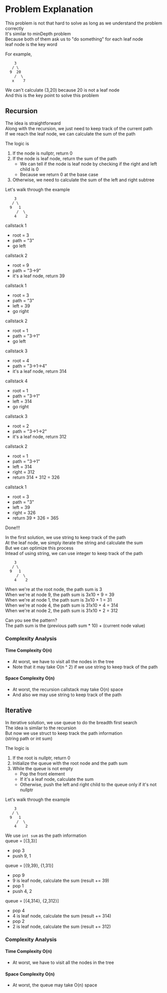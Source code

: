 # Problem Explanation

This problem is not that hard to solve as long as we understand the problem correctly<br>
It's similar to minDepth problem<br>
Because both of them ask us to "do something" for each leaf node<br>
leaf node is the key word<br>

For example,<br>
```
    3
   / \
  9  20
    /  \
   x    7
```
We can't calculate (3,20) because 20 is not a leaf node<br>
And this is the key point to solve this problem<br>

## Recursion
The idea is straightforward<br>
Along with the recursion, we just need to keep track of the current path<br>
If we reach the leaf node, we can calculate the sum of the path<br>

The logic is<br>
1. If the node is nullptr, return 0<br>
2. If the node is leaf node, return the sum of the path<br>
   - We can tell if the node is leaf node by checking if the right and left child is 0<br>
   - Because we return 0 at the base case<br>
3. Otherwise, we need to calculate the sum of the left and right subtree<br>

Let's walk through the example<br>
```
    3
   / \
  9   1
     /  \
    4    2
```
callstack 1
- root = 3
- path = "3"
- go left

callstack 2
- root = 9
- path = "3->9"
- it's a leaf node, return 39

callstack 1
- root = 3
- path = "3"
- left = 39
- go right

callstack 2
- root = 1
- path = "3->1"
- go left

callstack 3
- root = 4
- path = "3->1->4"
- it's a leaf node, return 314

callstack 4
- root = 1
- path = "3->1"
- left = 314
- go right

callstack 3
- root = 2
- path = "3->1->2"
- it's a leaf node, return 312

callstack 2
- root = 1
- path = "3->1"
- left = 314
- right = 312
- return 314 + 312 = 326

callstack 1
- root = 3
- path = "3"
- left = 39
- right = 326
- return 39 + 326 = 365

Done!!!<br>

In the first solution, we use string to keep track of the path<br>
At the leaf node, we simply iterate the string and calculate the sum<br>
But we can optimize this process<br>
Intead of using string, we can use integer to keep track of the path<br>
```
    3
   / \
  9   1
     /  \
    4    2
```
When we're at the root node, the path sum is 3<br>
When we're at node 9, the path sum is 3x10 + 9 = 39<br>
When we're at node 1, the path sum is 3x10 + 1 = 31<br>
When we're at node 4, the path sum is 31x10 + 4 = 314<br>
When we're at node 2, the path sum is 31x10 + 2 = 312<br>

Can you see the pattern?<br>
The path sum is the (previous path sum * 10) + (current node value)<br>

### Complexity Analysis
#### Time Complexity O(n)
- At worst, we have to visit all the nodes in the tree
- Note that it may take O(n ^ 2) if we use string to keep track of the path

#### Space Complexity O(n)
- At worst, the recursion callstack may take O(n) space
- And also we may use string to keep track of the path

## Iterative
In iterative solution, we use queue to do the breadth first search<br>
The idea is similar to the recursion<br>
But now we use struct to keep track the path information<br>
(string path or int sum)<br>

The logic is<br>
1. If the root is nullptr, return 0<br>
2. Initialize the queue with the root node and the path sum<br>
3. While the queue is not empty
   - Pop the front element
   - If it's a leaf node, calculate the sum
   - Otherwise, push the left and right child to the queue only if it's not nullptr

Let's walk through the example<br>
```
    3
   / \
  9   1
     /  \
    4    2
```
We use `int sum` as the path information<br>
queue = [{3,3}]<br>
- pop 3
- push 9, 1

queue = [{9,39}, {1,31}]<br>
- pop 9
- 9 is leaf node, calculate the sum (result += 39)
- pop 1
- push 4, 2

queue = [{4,314}, {2,312}]<br>
- pop 4
- 4 is leaf node, calculate the sum (result += 314)
- pop 2
- 2 is leaf node, calculate the sum (result += 312)

### Complexity Analysis
#### Time Complexity O(n)
- At worst, we have to visit all the nodes in the tree

#### Space Complexity O(n)
- At worst, the queue may take O(n) space



